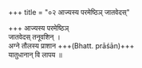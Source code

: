 +++
title = "०२ आज्यस्य परमेष्ठिञ् जातवेदस्"

+++
आज्यस्य परमेष्ठिञ्  
जातवेदस् तनूवशिन् ।  
अग्ने तौलस्य प्राशान +++(Bhatt. prāśān)+++  
यातुधानान् वि लापय ॥